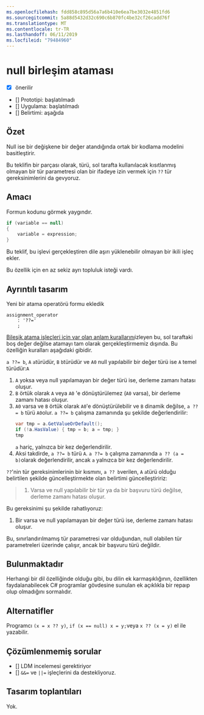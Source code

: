 ```yaml
---
ms.openlocfilehash: fdd858c895d56a7a6b410e6ea7be3032e4851fd6
ms.sourcegitcommit: 5a88d5432d32c690c6b870fc4be32cf26cadd76f
ms.translationtype: MT
ms.contentlocale: tr-TR
ms.lasthandoff: 06/11/2019
ms.locfileid: "79484960"
---
```

# <a name="null-coalescing-assignment"></a>null birleşim ataması

* [x] önerilir
* [] Prototipi: başlatılmadı
* [] Uygulama: başlatılmadı
* [] Belirtimi: aşağıda

## <a name="summary"></a>Özet
[summary]: #summary

Null ise bir değişkene bir değer atandığında ortak bir kodlama modelini basitleştirir.

Bu teklifin bir parçası olarak, türü, sol tarafta kullanılacak kısıtlanmış olmayan bir tür parametresi olan bir ifadeye izin vermek için `??` tür gereksinimlerini da gevyoruz.

## <a name="motivation"></a>Amacı
[motivation]: #motivation

Formun kodunu görmek yaygındır.

```csharp
if (variable == null)
{
    variable = expression;
}
```

Bu teklif, bu işlevi gerçekleştiren dile aşırı yüklenebilir olmayan bir ikili işleç ekler.

Bu özellik için en az sekiz ayrı topluluk isteği vardı.

## <a name="detailed-design"></a>Ayrıntılı tasarım
[design]: #detailed-design

Yeni bir atama operatörü formu ekledik

``` antlr
assignment_operator
    : '??='
    ;
```

[Bileşik atama işleçleri için var olan anlam kurallarını](../../spec/expressions.md#compound-assignment)izleyen bu, sol taraftaki boş değer değilse atamayı tam olarak gerçekleştirmemiz dışında. Bu özelliğin kuralları aşağıdaki gibidir.

`a ??= b`, `A` `a`türüdür, `B` `b`türüdür ve `A0` null yapılabilir bir değer türü ise `A` temel türüdür:`A`

1. `A` yoksa veya null yapılamayan bir değer türü ise, derleme zamanı hatası oluşur.
2. `B` örtük olarak `A` veya `A0` 'e dönüştürülemez (`A0` varsa), bir derleme zamanı hatası oluşur.
3. `A0` varsa ve `B` örtük olarak `A0`'e dönüştürülebilir ve `B` dinamik değilse, `a ??= b` türü `A0`olur. `a ??= b` çalışma zamanında şu şekilde değerlendirilir:
   ```C#
   var tmp = a.GetValueOrDefault();
   if (!a.HasValue) { tmp = b; a = tmp; }
   tmp
   ```
   `a` hariç, yalnızca bir kez değerlendirilir.
4. Aksi takdirde, `a ??= b` türü `A`. `a ??= b` çalışma zamanında `a ?? (a = b)`olarak değerlendirilir, ancak `a` yalnızca bir kez değerlendirilir.


`??`'nin tür gereksinimlerinin bir kısmını, `a ?? b`verilen, `A` `a`türü olduğu belirtilen şekilde güncelleştirmekte olan belirtimi güncelleştiririz:

> 1. Varsa ve null yapılabilir bir tür ya da bir başvuru türü değilse, derleme zamanı hatası oluşur.

Bu gereksinimi şu şekilde rahatlıyoruz:

1. Bir varsa ve null yapılamayan bir değer türü ise, derleme zamanı hatası oluşur.

Bu, sınırlandırılmamış tür parametresi var olduğundan, null olabilen tür parametreleri üzerinde çalışır, ancak bir başvuru türü değildir.

## <a name="drawbacks"></a>Bulunmaktadır
[drawbacks]: #drawbacks

Herhangi bir dil özelliğinde olduğu gibi, bu dilin ek karmaşıklığının, özellikten faydalanabilecek C# programlar gövdesine sunulan ek açıklıkla bir repaıp olup olmadığını sormalıdır.

## <a name="alternatives"></a>Alternatifler
[alternatives]: #alternatives

Programcı `(x = x ?? y)`, `if (x == null) x = y;`veya `x ?? (x = y)` el ile yazabilir.

## <a name="unresolved-questions"></a>Çözümlenmemiş sorular
[unresolved]: #unresolved-questions

- [] LDM incelemesi gerektiriyor
- [] `&&=` ve `||=` işleçlerini da destekliyoruz.

## <a name="design-meetings"></a>Tasarım toplantıları

Yok.
